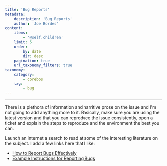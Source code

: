 ```yaml
---
title: 'Bug Reports'
metadata:
    description: 'Bug Reports'
    author: 'Joe Bordes'
content:
    items:
        - '@self.children'
    limit: 5
    order:
        by: date
        dir: desc
    pagination: true
    url_taxonomy_filters: true
taxonomy:
    category:
        - corebos
    tag:
        - bug
---
```

---

There is a plethora of information and narritive prose on the issue and I'm not going to add anything more to it. Basically, make sure you are using the latest version and that you can reproduce the issue consistently, open a ticket and explain the steps to reproduce and the environment the best you can.

Launch an internet a search to read at some of the interesting literature on the subject. I add a few links here that I like:

- [How to Report Bugs Effectively](https://www.chiark.greenend.org.uk/~sgtatham/bugs.html)
- [Example Instructions for Reporting Bugs](https://producingoss.com/en/bug-reporting.html)